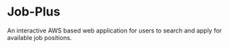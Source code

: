 # Job-Plus
An interactive AWS based web application for users to search and apply for available job positions.
